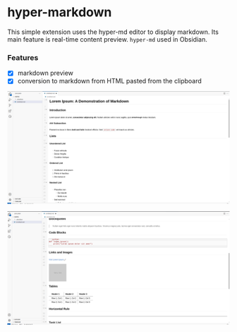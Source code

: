 # hyper-markdown

This simple extension uses the hyper-md editor to display markdown. Its main feature is real-time content preview.
`hyper-md` used in Obsidian.

### Features

- [x] markdown preview
- [x] сonversion to markdown from HTML pasted from the clipboard

![](./screenshots/screenshot_01.png)

![](./screenshots/screenshot_02.png)